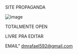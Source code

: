 SITE PROPAGANDA

![image](https://github.com/user-attachments/assets/8e0e344b-c441-47b7-8e3b-4838f72fd662)

TOTALMENTE OPEN

LIVRE PRA EDITAR

EMAIL" dmrafael592@gmail.com
